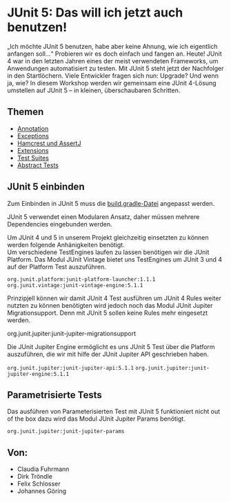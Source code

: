 
# JUnit 5: Das will ich jetzt auch benutzen!

„Ich möchte JUnit 5 benutzen, habe aber keine Ahnung, wie ich eigentlich anfangen soll...“
Probieren wir es doch einfach und fangen an. Heute!
JUnit 4 war in den letzten Jahren eines der meist verwendeten Frameworks, um Anwendungen automatisiert zu testen. Mit JUnit 5 steht jetzt der Nachfolger in den Startlöchern. Viele Entwickler fragen sich nun: Upgrade? Und wenn ja, wie?
In diesem Workshop werden wir gemeinsam eine JUnit 4-Lösung umstellen auf JUnit 5 – in kleinen, überschaubaren Schritten.

## Themen

* [Annotation](files/Annotations.md)
* [Exceptions](files/ExpectedException.md)
* [Hamcrest und AssertJ](files/hamcrest.md)
* [Extensions](files/extensions.md)
* [Test Suites](files/Testsuites.md)
* [Abstract Tests](files/abstractTests.md)

## JUnit 5 einbinden
Zum Einbinden in JUnit 5 muss die [build.gradle-Datei](build.gradle) angepasst werden.

JUnit 5 verwendet einen Modularen Ansatz, daher müssen mehrere Dependencies eingebunden werden.

 Um JUnit 4 und 5 in unserem Projekt gleichzeitig einsetzten zu können werden folgende Anhänigkeiten benötigt.  
 Um verschiedene TestEngines laufen zu lassen benötigen wir die JUnit Platform.
 Das Modul JUnit Vintage bietet uns TestEngines um JUnit 3 und 4 auf der Platform Test auszuführen.
   
 `org.junit.platform:junit-platform-launcher:1.1.1` 
 `org.junit.vintage:junit-vintage-engine:5.1.1`
 
 Prinzipjell können wir damit JUnit 4 Test ausführen um JUnit 4 Rules weiter nutzten zu können benötigten wird jedoch noch das Modul JUnit Jupiter Migrationsupport.
 Denn mit JUnit 5 sollen keine Rules mehr eingesetzt werden.  
 
 org.junit.jupiter:junit-jupiter-migrationsupport
 
 Die JUnit Jupiter Engine ermöglicht es uns JUnit 5 Test über die Platform auszuführen, die wir mit hilfe der JUnit Jupiter API geschrieben haben. 
 
 `org.junit.jupiter:junit-jupiter-api:5.1.1`
 `org.junit.jupiter:junit-jupiter-engine:5.1.1`
 
## Parametrisierte Tests
Das ausführen von Parameterisierten Test mit JUnit 5 funktioniert nicht out of the box dazu wird das Modul JUnit Jupiter Params benötigt.

`org.junit.jupiter:junit-jupiter-params`

## Von:
* Claudia Fuhrmann
* Dirk Tröndle
* Felix Schlosser
* Johannes Göring 
